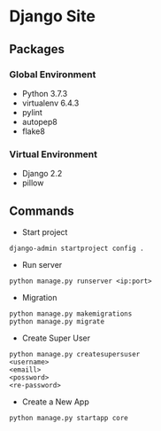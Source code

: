 # Django Site

## Packages

### Global Environment

- Python 3.7.3
- virtualenv 6.4.3
- pylint
- autopep8
- flake8

### Virtual Environment

- Django 2.2
- pillow

## Commands

- Start project

```shell
django-admin startproject config .
```

- Run server

```shell
python manage.py runserver <ip:port>
```

- Migration

```shell
python manage.py makemigrations
python manage.py migrate
```

- Create Super User

```shell
python manage.py createsupersuser
<username>
<emaill>
<possword>
<re-password>
```

- Create a New App

```shell
python manage.py startapp core
```
